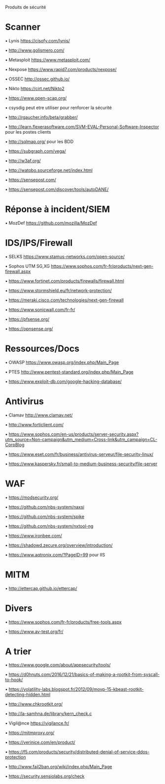 Produits de sécurité

Scanner
=========
• Lynis https://cisofy.com/lynis/

• http://www.golismero.com/

• Metasploit https://www.metasploit.com/

• Nexpose https://www.rapid7.com/products/nexpose/

• OSSEC http://ossec.github.io/

• Nikto https://cirt.net/Nikto2

• https://www.open-scap.org/

• csysdig peut etre utiliser pour renforcer la sécurité

• http://rgaucher.info/beta/grabber/

• http://learn.flexerasoftware.com/SVM-EVAL-Personal-Software-Inspector pour les postes clients

• http://sqlmap.org/ pour les BDD

• https://subgraph.com/vega/

• http://w3af.org/

• http://watobo.sourceforge.net/index.html

• https://sensepost.com/ 

• https://sensepost.com/discover/tools/autoDANE/

Réponse à incident/SIEM
=======================
• MozDef https://github.com/mozilla/MozDef

IDS/IPS/Firewall
================
• SELKS https://www.stamus-networks.com/open-source/

• Sophos UTM SG,XG https://www.sophos.com/fr-fr/products/next-gen-firewall.aspx

• https://www.fortinet.com/products/firewalls/firewall.html

• https://www.stormshield.eu/fr/network-protection/

• https://meraki.cisco.com/technologies/next-gen-firewall

• https://www.sonicwall.com/fr-fr/

• https://pfsense.org/

• https://opnsense.org/

Ressources/Docs
===============
• OWASP https://www.owasp.org/index.php/Main_Page

• PTES http://www.pentest-standard.org/index.php/Main_Page

• https://www.exploit-db.com/google-hacking-database/

Antivirus
===========
• Clamav http://www.clamav.net/

• http://www.forticlient.com/

• https://www.sophos.com/en-us/products/server-security.aspx?utm_source=Non-campaign&utm_medium=Cross-link&utm_campaign=CL-CorpBlog

• https://www.eset.com/fr/business/antivirus-serveur/file-security-linux/

• https://www.kaspersky.fr/small-to-medium-business-security/file-server

WAF
============
• https://modsecurity.org/

• https://github.com/nbs-system/naxsi

• https://github.com/nbs-system/spike

• https://github.com/nbs-system/nxtool-ng

• https://www.ironbee.com/

• https://shadowd.zecure.org/overview/introduction/

• https://www.aqtronix.com/?PageID=99 pour IIS

MITM
============
• http://ettercap.github.io/ettercap/

Divers
==============
• https://www.sophos.com/fr-fr/products/free-tools.aspx

• https://www.av-test.org/fr/

A trier
=========
• https://www.google.com/about/appsecurity/tools/

• https://d0hnuts.com/2016/12/21/basics-of-making-a-rootkit-from-syscall-to-hook/

• https://volatility-labs.blogspot.fr/2012/09/movp-15-kbeast-rootkit-detecting-hidden.html

• http://www.chkrootkit.org/

• http://la-samhna.de/library/kern_check.c

• Vigil@nce https://vigilance.fr/

• https://mitmproxy.org/

• https://verinice.com/en/product/

• https://f5.com/products/security/distributed-denial-of-service-ddos-protection

• http://www.fail2ban.org/wiki/index.php/Main_Page

• https://security.sensiolabs.org/check
